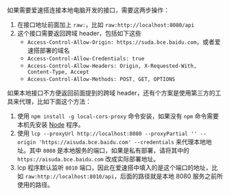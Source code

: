 如果需要爱速搭连接本地电脑开发的接口，需要这两步操作：

1. 在接口地址前面加上 `raw:`，比如 `raw:http://localhost:8080/api`
2. 这个接口需要返回跨域 header，包括如下这些
   - `Access-Control-Allow-Origin: https://suda.bce.baidu.com`，或者爱速搭部署的域名
   - `Access-Control-Allow-Credentials: true`
   - `Access-Control-Allow-Headers: Origin, X-Requested-With, Content-Type, Accept`
   - `Access-Control-Allow-Methods: POST, GET, OPTIONS`

如果本地接口不方便返回前面提到的跨域 header，还有个方案是使用第三方的工具来代理，比如下面这个方法：

1. 使用 `npm install -g local-cors-proxy` 命令安装，如果没有 `npm` 命令需要本机先安装 [Node](https://nodejs.org/) 程序。
2. 使用 `lcp --proxyUrl http://localhost:8080 --proxyPartial '' --origin 'https://aisuda.bce.baidu.com' --credentials` 来代理本地地址。其中 `8080` 是本地服务的端口，如果是私有部署，请将其中的 `https://aisuda.bce.baidu.com` 改成实际部署地址。
3. lcp 程序默认监听 `8010` 端口，因此在爱速搭中填入的是这个端口的地址，比如 `raw:http://localhost:8010/api`，后面的路径就是本地 8080 服务之前所使用的路径。
